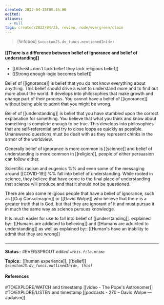 ```yaml
---
created: 2022-04-25T08:16:06 
edited: 
aliases:
  - null
tags: created/2022/04/25, review, node/evergreen/claim
---
```

> [!infobox]
`$=customJS.dv_funcs.mentionedIn(dv)`

#### [[There is a difference between belief of ignorance and belief of understanding]]

- [[Atheists don't lack belief they lack religious belief]]
- [[Strong enough logic becomes belief]]

Belief of [[ignorance]] is belief that you do not know everything about anything. This belief should drive a want to understand more and to find out more about the world. It develops into philosophies that make growth and change part of their process. You cannot have a belief of [[ignorance]] without being able to admit that you might be wrong.

Belief of [[understanding]] is belief that you have stumbled upon the correct explanation for something. You believe that what you think and know about something is complete enough to be true. This develops into philosophies that are self-referential and try to close loops as quickly as possible. Unanswered questions must be dealt with as they represent chinks in the armor of the worldview.

Generally belief of ignorance is more common is [[science]] and belief of understanding is more common in [[religion]], people of either persuasion can follow either.

Scientific racism and eugenics 
%% and even some of the messaging around [[COVID-19]] %%
fall into belief of understanding. While rooted in science, they believe that have come to the final place of understanding that science will produce and that it should not be questioned.

There are also some religious people that have a belief of ignorance, such as [[Guy Consolmagno]] or [[David Wolpe]] who believe that there is a greater truth that is God, but that they are ignorant of it and must pursue it in much the same way as science pursues knowledge.

It is much easier for use to fall into belief of [[understanding]].
explained by:: [[Humans are addicted to believing]] and [[Humans are addicted to understanding]]
as well as
explained by:: [[Human's have an inability to admit that they are wrong]]
### <hr class="footnote"/>

**Status**:: #EVER/SPROUT
*edited `=this.file.mtime`*

**Topics**:: [[human experience]], [[belief]]
*`$=customJS.dv_funcs.outlinedIn(dv, this)`*

#### References

#TO/EXPLORE/WATCH and timestamp [[video - The Pope's Astronomer]] 
#TO/EXPLORE/LISTEN and timestamp [[podcasts - 270 – David Wolpe —  Judaism]] 

